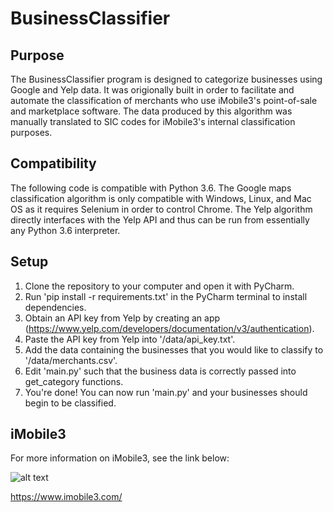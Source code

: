 # BusinessClassifier


## Purpose

The BusinessClassifier program is designed to categorize businesses using Google and Yelp data. It was origionally built in order to facilitate and automate the classification of merchants who use iMobile3's point-of-sale and marketplace software. The data produced by this algorithm was manually translated to SIC codes for iMobile3's internal classification purposes.

## Compatibility

The following code is compatible with Python 3.6. The Google maps classification algorithm is only compatible with Windows, Linux, and Mac OS as it requires Selenium in order to control Chrome. The Yelp algorithm directly interfaces with the Yelp API and thus can be run from essentially any Python 3.6 interpreter.

## Setup

1. Clone the repository to your computer and open it with PyCharm.
2. Run 'pip install -r requirements.txt' in the PyCharm terminal to install dependencies.
3. Obtain an API key from Yelp by creating an app (https://www.yelp.com/developers/documentation/v3/authentication).
4. Paste the API key from Yelp into '/data/api_key.txt'.
5. Add the data containing the businesses that you would like to classify to '/data/merchants.csv'.
6. Edit 'main.py' such that the business data is correctly passed into get_category functions.
7. You're done! You can now run 'main.py' and your businesses should begin to be classified.

## iMobile3

For more information on iMobile3, see the link below:

![alt text](https://www.imobile3.com/wp-content/uploads/2015/05/nav-logo-imobile3-dark-2x.png.pagespeed.ce.xYqpQD5-kC.png)

https://www.imobile3.com/

